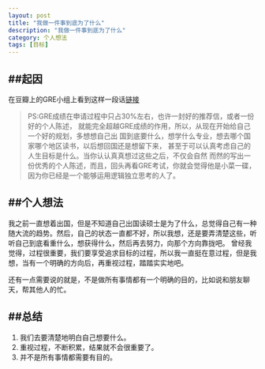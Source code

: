 ```yaml
---
layout: post
title: "我做一件事到底为了什么"
description: "我做一件事到底为了什么"
category: 个人想法
tags: [目标]
---
```


##起因
----
在豆瓣上的GRE小组上看到这样一段话[链接](http://www.douban.com/group/topic/40511510/)

>PS:GRE成绩在申请过程中只占30%左右，也许一封好的推荐信，或者一份好的个人陈述，
>就能完全超越GRE成绩的作用，所以，从现在开始给自己一个好的规划，多想想自己出
>国到底要什么，想学什么专业，想去哪个国家哪个地区读书，以后想回国还是想留下来，
>甚至于可以认真考虑自己的人生目标是什么。当你认认真真想过这些之后，不仅会自然
>而然的写出一份优秀的个人陈述，而且，回头再看GRE考试，你就会觉得他是小菜一碟，
>因为你已经是一个能够运用逻辑独立思考的人了。 


##个人想法
----
我之前一直想着出国，但是不知道自己出国读硕士是为了什么，总觉得自己有一种随大流的趋势。然后，自己的状态一直都不好，所以我想，还是要弄清楚这些，听听自己到底看重什么，想获得什么，然后再去努力，向那个方向靠拢吧。
曾经我觉得，过程很重要，我们要享受追求目标的过程，所以我一直挺在意过程，但是我想，当有一个明确的方向后，再重视过程，踏踏实实地吧。

还有一点需要说的就是，不是做所有事情都有一个明确的目的，比如说和朋友聊天，帮其他人的忙。

##总结
----
1. 我们去要清楚地明白自己想要什么。
2. 重视过程，不断积累，结果就不会很重要了。
3. 并不是所有事情都需要有目的。